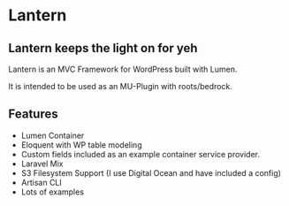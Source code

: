 # Lantern

## Lantern keeps the light on for yeh

Lantern is an MVC Framework for WordPress built with Lumen.

It is intended to be used as an MU-Plugin with roots/bedrock.

## Features

- Lumen Container 
- Eloquent with WP table modeling
- Custom fields included as an example container service provider.
- Laravel Mix
- S3 Filesystem Support (I use Digital Ocean and have included a config)
- Artisan CLI
- Lots of examples
